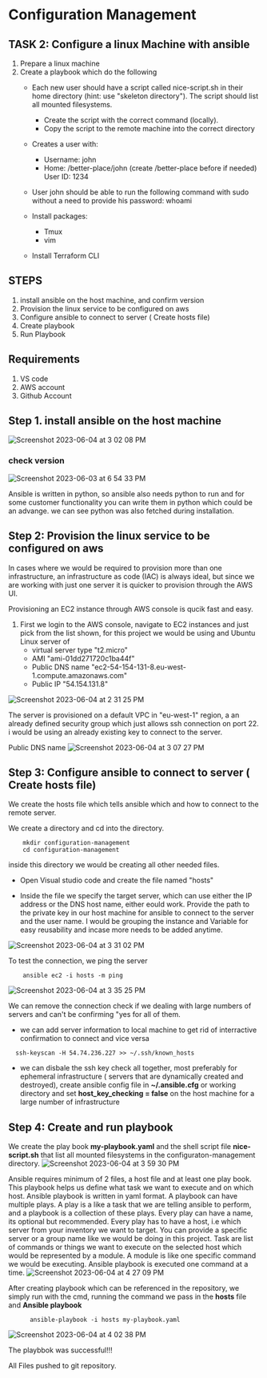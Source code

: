 # Configuration Management

## TASK 2: Configure a linux Machine with ansible

1. Prepare a linux machine
2. Create a playbook which do the following
   - Each new user should have a script called nice-script.sh in their home directory (hint: use "skeleton directory"). The script should list all mounted filesystems.
     - Create the script with the correct command (locally).
     - Copy the script to the remote machine into the correct directory

   - Creates a user with:
     - Username: john
     - Home: /better-place/john (create /better-place before if needed) User ID: 1234
   - User john should be able to run the following command with sudo without a need to provide his password: whoami
   - Install packages:
     - Tmux
     - vim
   - Install Terraform CLI 

## STEPS
1. install ansible on the host machine, and confirm version
2. Provision the linux service to be configured on aws
3. Configure ansible to connect to server ( Create hosts file)
4. Create playbook
5. Run Playbook 

## Requirements
1. VS code
2. AWS account
3. Github Account

## Step 1. install ansible on the host machine

![Screenshot 2023-06-04 at 3 02 08 PM](https://github.com/kurlinz/python-app/assets/123019485/6ba0158d-a747-4fa0-b903-cac919a92843)

### check version
![Screenshot 2023-06-03 at 6 54 33 PM](https://github.com/kurlinz/configuration-management/assets/123019485/2f40f8df-40dc-4b96-9d64-0a52be00b83c)

Ansible is written in python, so ansible also needs python to run and for some customer functionality you can write them in python which could be an advange. we can see python was also fetched during installation.

## Step 2: Provision the linux service to be configured on aws

In cases where we would be required to provision more than one infrastructure, an infrastructure as code (IAC) is always ideal, but since we are working with just one server it is quicker to provision through the AWS UI.

Provisioning an EC2 instance through AWS console is qucik fast and easy.

1. First we login to the AWS console, navigate to EC2 instances and just pick from the list shown, for this project we would be using and Ubuntu Linux server of 
   - virtual server type "t2.micro"
   - AMI "ami-01dd271720c1ba44f"
   - Public DNS name "ec2-54-154-131-8.eu-west-1.compute.amazonaws.com"
   - Public IP "54.154.131.8"

![Screenshot 2023-06-04 at 2 31 25 PM](https://github.com/kurlinz/python-app/assets/123019485/29629608-4b4e-4b4a-b706-e67f6e8f9d7a)

The server is provisioned on a default VPC in "eu-west-1" region, a an already defined security group which just allows ssh connection on port 22.
i would be using an already existing key to connect to the server.

Public DNS name
![Screenshot 2023-06-04 at 3 07 27 PM](https://github.com/kurlinz/python-app/assets/123019485/22556386-c9f6-4ce1-9723-62d96e32aa4d)

## Step 3: Configure ansible to connect to server ( Create hosts file)
We create the hosts file which tells ansible which and how to connect to the remote server.

We create a directory and cd into the directory.
```
    mkdir configuration-management
    cd configuration-management
 ```
inside this directory we would be creating all other needed files.

* Open Visual studio code and create the file named "hosts"

* Inside the file we specify the target server, which can use either the IP address or the DNS host name, either eould work. Provide the path to the private key in our host machine for ansible to connect to the server and the user name. I would be grouping the instance and Variable for easy reusability and incase more needs to be added anytime.

![Screenshot 2023-06-04 at 3 31 02 PM](https://github.com/kurlinz/python-app/assets/123019485/244f539b-0ec1-4493-81ed-af971e210e48)

To test the connection, we ping the server
```
    ansible ec2 -i hosts -m ping
```

![Screenshot 2023-06-04 at 3 35 25 PM](https://github.com/kurlinz/python-app/assets/123019485/f26a9166-2a12-4350-b923-69aa3b2170a1)

We can remove the connection check if we dealing with large numbers of servers and can't be confirming "yes for all of them.
* we can add server information to local machine to get rid of interractive confirmation to connect and vice versa
```
  ssh-keyscan -H 54.74.236.227 >> ~/.ssh/known_hosts
```
* we can disbale the ssh key check all together, most preferably for ephemeral infrastructure ( servers that are dynamically created and destroyed), create ansible config file in **~/.ansible.cfg** or working directory and set **host_key_checking = false** on the host machine for a large number of infrastructure


## Step 4: Create and run playbook

We create the play book **my-playbook.yaml** and the shell script file **nice-script.sh** that list all mounted filesystems in the configuraton-management directory.
![Screenshot 2023-06-04 at 3 59 30 PM](https://github.com/kurlinz/python-app/assets/123019485/725799ef-3590-4ee2-9a2a-ae672c562a3e)

Ansible requires minimum of 2 files, a host file and at least one play book. This playbook helps us define what task we want to execute and on which host. Ansible playbook is written in yaml format. A playbook can have multiple plays. A play is a like a task that we are telling ansible to perform, and a playbook is a collection of these plays. Every play can have a name, its optional but recommended. Every play has to have a host, i.e which server from your inventory we want to target. You can provide a specific server or a group name like we would be doing in this project. Task are list of commands or things we want to execute on the selected host which would be represented by a module. A module is like one specific command we would be executing. Ansible playbook is executed one command at a time.
![Screenshot 2023-06-04 at 4 27 09 PM](https://github.com/kurlinz/python-app/assets/123019485/70bbd5a2-6b98-4561-84d1-12de8cb5f469)

After creating playbook which can be referenced in the repository, we simply run with the cmd, running the command we pass in the **hosts** file and **Ansible playbook**
```
      ansible-playbook -i hosts my-playbook.yaml
```
![Screenshot 2023-06-04 at 4 02 38 PM](https://github.com/kurlinz/python-app/assets/123019485/8a658e80-12dd-4d1c-8bc8-4103509ef2c3)

The playbbok was successful!!!

All Files pushed to git repository.












